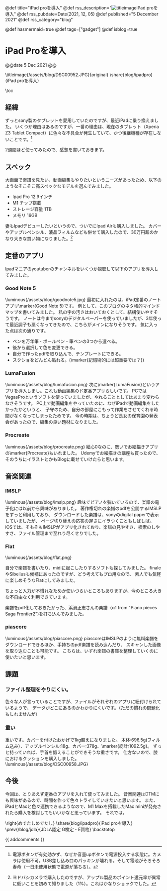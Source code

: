 @def title="iPad proを導入"
@def rss_description="![titleimage](/assets/blog/DSC00952.JPG)iPad proを導入"
@def rss_pubdate=Date(2021, 12, 05)
@def published="5 December 2021"
@def rss_category="blog"

@def hasmermaid=true
@def tags=["gadget"]
@def isblog=true

# iPad Proを導入
@@date
5 Dec 2021
@@

\titleimage{/assets/blog/DSC00952.JPG}{original}
\share{blog/ipadpro}{iPad proを導入}

\toc
## 経緯
ずっとsony製のタブレットを愛用していたのですが、最近iPadに乗り換えました。
いくつか理由はあるのですが、一番の理由は、現在のタブレット（Xperia Z3 Tablet Compact）に色々な不具合が発生していて、かつ後継機種が存在しないことです。[^1]

2週間ほど使ってみたので、感想を書いておきます。

[^1]: 電源ボタンが有効効かず、なぜか音量upボタンで電源投入する状態に。カメラは使用不可。USB差し込み口のパッキンが壊れる。そして電池がそろそろ寿命（一日未使用状態で電源が落ちる）。

## スペック
大画面で楽譜を見たい、動画編集もやりたいというニーズがあったため、以下のようなそこそこ高スペックなモデルを選んでみました。
- Ipad Pro 12.9インチ
- M1 チップ搭載
- ストレージ容量 1TB
- メモリ 16GB

妻もIpadデビューしたいというので、ついでにIpad Airも購入しました。
カバーやアップルペンシル、液晶フィルムなども併せて購入したので、30万円超のかなり大きな買い物になりました。[^2]

[^2]: ヨドバシカメラで購入したのですが、アップル製品のポイント還元率が異常に低いことを初めて知りました（1%）。これはかなりショックでした。
## 定番のアプリ
Ipadマニアのyoutuberのチャンネルをいくつか視聴して以下のアプリを導入してみました。
### Good Note 5
\luminous{/assets/blog/goodnote5.jpg}
最初に入れたのは、iPad定番のノートアプリ\marker{Good Note 5}です。
例として、このブログのネタ帳的マインドマップを書いてみました。
私の字の汚さはおいておくとして、結構使いやすそうです。
ノートは今までsonyのデジタルペーパーを使っていましたが、3年使って最近調子も悪くなってきたので、こちらがメインになりそうです。
気に入った点は次の通りです。
- ペンを万年筆・ボールペン・筆ペンの3つから選べる。
- 後から選択して色を変更できる。
- 自分で作ったpdfを取り込んで、テンプレートにできる。
- スクショをどんどん貼れる。(\marker{記憶術的には超重要では？})

### LumaFusion
\luminous{/assets/blog/lumafusion.png}
次に\marker{LumaFusion}というアプリを導入しまし。これも動画編集のド定番アプリらしいです。
PCではVegasProというソフトを使っていましたが、やれることとしてはあまり変わらなさそうです。
PC上で動画編集をやっていたのに、なぜiPadで動画編集をしたかったかというと、
子守のため、自分の部屋にこもって作業をさせてくれる時間がなくなってしまったためです。
今の時期は、ちょうど長女の保育園の発表会があったので、編集の良い題材になりました。
### Procreate
\luminous{/assets/blog/procreate.png}
絵心0なのに、勢いでお絵描きアプリの\marker{Procreate}もいれました。
Udemyでお絵描きの講座も買ったので、そのうちにイラストとかもBlogに載せていけたらと思います。
## 音楽関連
### IMSLP
\luminous{/assets/blog/imslp.png}
趣味でピアノを弾いているので、楽譜の電子化には以前から興味がありました。
著作権切れの楽譜のpdfを公開するIMSLPをずっと利用しており、
ダウンロードした楽譜は、sonyのdigital paperで表示していましたが、
ページ切り替えの応答の遅さにイラつくこともしばしば。
iOSでは、そもそもIMSLPがアプリ化されており、楽譜の見やすさ、検索のしやすさ、ファイル管理まで至れり尽くせりでした。
### Flat 
\luminous{/assets/blog/flat.png}

自分で楽譜を書いたり、midiに起こしたりするソフトも探してみました。
finaleやSibeliusも候補にあったのですが、どう考えてもプロ用なので、
素人でも気軽に楽しめそうなFlatにしてみました。

ちょっと入力が不慣れなためか使いづらいところもありますが、今のところ大きな不自由なく利用できています。

楽譜をpdf化しておきたかった、浜渦正志さんの楽譜（α1 from "Piano pieces Saga Frontier2")を打ち込んでみました。

### piascore
\luminous{/assets/blog/piascore.png}
piascoreはIMSLPのように無料楽譜をダウンロードできるほか、手持ちのpdf楽譜を読み込んだり、
スキャンした画像を取り込むことも可能です。
こちらは、いずれ楽譜の書庫を整理していくのに使いたいと思います。

## 課題
### ファイル整理をやりにくい。
色々な人が言っていることですが、ファイルがそれぞれのアプリに紐付けられているようで、
データがどこにあるのかわかりにくいです。（ただの慣れの問題化もしれませんが）

### 重い
重いです。カバーを付けたおかげで1kg超えになりました。
本体:696.5g(フィルム込み）、アップルペンシル:18g、カバー:378g、\marker{総計:1092.5g}。
ずっと持っていれば、手首を鍛えることができそうな重さです。
仕方ないので、膝におけるクッションを購入しました。
\luminous{/assets/blog/DSC00958.JPG}

## 今後
今回は、とりあえず定番のアプリを入れて使ってみました。
音楽関連はDTMにも興味があるので、時間を作って色々トライしていきたいと思います。
また、iPadとMacと色々連携できるようなので、M1 Maxを搭載したMac miniが発売されたら購入を検討してもいいかなと思っています。
それでは。

\right{めでたしめでたし}
\share{blog/ipadpro}{iPad proを導入}
\prev{/blog/jdla}{JDLA認定 G検定・E資格}
\backtotop

{{ addcomments }}